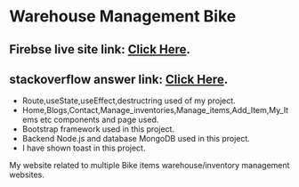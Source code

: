 # Warehouse Management Bike
## Firebse live site link: [Click Here](https://warehouse-management-9612f.web.app/).
## stackoverflow answer link: [Click Here](https://stackoverflow.com/a/72244970/19081882).
* Route,useState,useEffect,destructring used of my project.
* Home,Blogs,Contact,Manage_inventories,Manage_items,Add_Item,My_Items etc components and page used.
* Bootstrap framework used in this project.
* Backend Node.js and database MongoDB used in this project.
* I have shown toast in this project.

My website related to multiple Bike items warehouse/inventory management websites.
